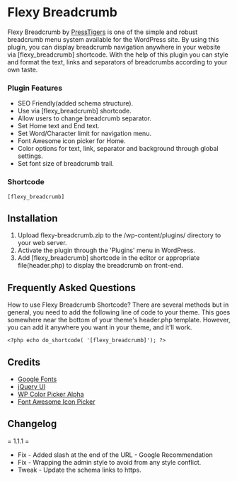 # Flexy Breadcrumb

Flexy Breadcrumb by <a href="https://www.presstigers.com">PressTigers</a> is one of the simple and robust breadcrumb menu system available for the WordPress site. By using this plugin, you can display breadcrumb navigation anywhere in your website via [flexy_breadcrumb] shortcode.
With the help of this plugin you can style and format the text, links and separators of breadcrumbs according to your own taste.

### Plugin Features

* SEO Friendly(added schema structure).
* Use via [flexy_breadcrumb] shortcode. 
* Allow users to change breadcrumb separator.
* Set Home text and End text.
* Set Word/Character limit for navigation menu.
* Font Awesome icon picker for Home.
* Color options for text, link, separator and background through global settings.
* Set font size of breadcrumb trail.

### Shortcode
```
[flexy_breadcrumb]
```
## Installation

1. Upload flexy-breadcrumb.zip to the /wp-content/plugins/ directory to your web server.
1. Activate the plugin through the 'Plugins' menu in WordPress.
1. Add [flexy_breadcrumb] shortcode in the editor or appropriate file(header.php) to display the breadcrumb on front-end.

## Frequently Asked Questions

How to use Flexy Breadcrumb Shortcode?
There are several methods but in general, you need to add the following line of code to your theme. This goes somewhere near the bottom of your theme's header.php template. However, you can add it anywhere you want in your theme, and it'll work.

```
<?php echo do_shortcode( '[flexy_breadcrumb]'); ?>
```

## Credits

* [Google Fonts](https://fonts.google.com)
* [jQuery UI](https://jqueryui.com)
* [WP Color Picker Alpha](https://github.com/23r9i0/wp-color-picker-alpha)
* [Font Awesome Icon Picker](https://github.com/itsjavi/fontawesome-iconpicker)
 
## Changelog

= 1.1.1 =
* Fix - Added slash at the end of the URL - Google Recommendation
* Fix - Wrapping the admin style to avoid from any style conflict.
* Tweak - Update the schema links to https.
